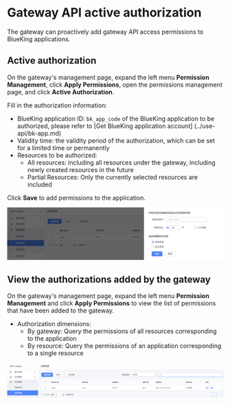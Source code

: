 # Gateway API active authorization

The gateway can proactively add gateway API access permissions to BlueKing applications.

## Active authorization

On the gateway's management page, expand the left menu **Permission Management**, click **Apply Permissions**, open the permissions management page, and click **Active Authorization**.

Fill in the authorization information:
- BlueKing application ID: `bk_app_code` of the BlueKing application to be authorized, please refer to [Get BlueKing application account] (../use-api/bk-app.md)
- Validity time: the validity period of the authorization, which can be set for a limited time or permanently
- Resources to be authorized:
   - All resources: including all resources under the gateway, including newly created resources in the future
   - Partial Resources: Only the currently selected resources are included

Click **Save** to add permissions to the application.

![](../../assets/apigateway/howto/api-permissions-grant.png)

## View the authorizations added by the gateway

On the gateway's management page, expand the left menu **Permission Management** and click **Apply Permissions** to view the list of permissions that have been added to the gateway.

- Authorization dimensions:
   - By gateway: Query the permissions of all resources corresponding to the application
   - By resource: Query the permissions of an application corresponding to a single resource

![](../../assets/apigateway/howto/api-permissions-list.png)